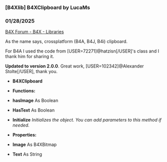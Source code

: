 ### [B4Xlib] B4XClipboard by LucaMs
### 01/28/2025
[B4X Forum - B4X - Libraries](https://www.b4x.com/android/forum/threads/165274/)

As the name says, crossplatform (B4A, B4J, B4i) clipboard.  
  
For B4A I used the code from [USER=72271]@hatzisn[/USER]'s class and I thank him for sharing it.  
  
**Updated to version 2.0.0**. Great work, [USER=102342]@Alexander Stolte[/USER], thank you.  
  

- **B4XClipboard**

- **Functions:**

- **hasImage** As Boolean
- **HasText** As Boolean
- **Initialize**
*Initializes the object. You can add parameters to this method if needed.*
- **Properties:**

- **Image** As B4XBitmap
- **Text** As String